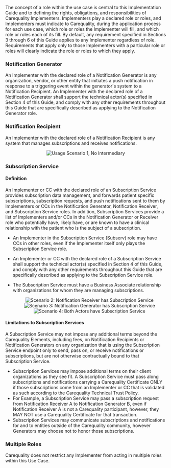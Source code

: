 The concept of a role within the use case is central to this Implementation Guide and to defining the rights, obligations, and responsibilities of Carequality Implementers. Implementers play a declared role or roles, and Implementers must indicate to Carequality, during the application process for each use case, which role or roles the Implementer will fill, and which role or roles each of its fill. By default, any requirement specified in Sections 3 through 6 of this Guide applies to any Implementer regardless of role. Requirements that apply only to those Implementers with a particular role or roles will clearly indicate the role or roles to which they apply.

### Notification Generator

An Implementer with the declared role of a Notification Generator is any organization, vendor, or other entity that initiates a push notification in response to a triggering event within the generator's system to a Notification Recipient. An Implementer with the declared role of a Notification Generator shall support the technical actor(s) specified in Section 4 of this Guide, and comply with any other requirements throughout this Guide that are specifically described as applying to the Notification Generator role.

### Notification Recipient

An Implementer with the declared role of a Notification Recipient is any system that manages subscriptions and receives notifications.

<span style="display:block;text-align:center">
  <img src="Scenario1.png" alt="Usage Scenario 1, No Intermediary" title="Scenario 1, No Intermediary">
</span>

### Subscription Service

#### Definition

An Implementer or CC with the declared role of an Subscription Service provides subscription data management, and forwards patient specific subscriptions, subscription requests, and push notifications sent to them by Implementers or CCs in the Notification Generator, Notification Receiver, and Subscription Service roles. In addition, Subscription Services provide a list of Implementers and/or CCs in the Notification Generator or Receiver role who potentially have, likely have, or are known to have a clinical relationship with the patient who is the subject of a subscription.

- An Implementer in the Subscription Service (Subserv) role may have CCs in other roles, even if the Implementer itself only plays the Subscription Service role.
- An Implementer or CC with the declared role of a Subscription Service shall support the technical actor(s) specified in Section 4 of this Guide, and comply with any other requirements throughout this Guide that are specifically described as applying to the Subscription Service role.
- The Subscription Service must have a Business Associate relationship with organizations for whom they are managing subscriptions.

  <span style="display:block;text-align:center">
    <img src="Scenario2.png" alt="Scenario 2: Notification Receiver has Subscription Service" title="Scenario 2: Notification Receiver has Subscription Service">
  </span>

  <span style="display:block;text-align:center">
    <img src="Scenario3.png" alt="Scenario 3: Notification Generator has Subscription Service" title="Scenario 3: Notification Generator has Subscription Service">
  </span>

  <span style="display:block;text-align:center">
    <img src="Scenario4.png" alt="Scenario 4: Both Actors have Subscription Service" title="Scenario 4: Both Actors have Subscription Service">
  </span>

#### Limitations to Subscription Services

A Subscription Service may not impose any additional terms beyond the Carequality Elements, including fees, on Notification Recipients or Notification Generators on any organization that is using the Subscription Service endpoint only to send, pass on, or receive notifications or subscriptions, but are not otherwise contractually bound to that Subscription Service.

- Subscription Services may impose additional terms on their client organizations as they see fit. A Subscription Service must pass along subscriptions and notifications carrying a Carequality Certificate ONLY if those subscriptions come from an Implementer or CC that is validated as such according to the Carequality Technical Trust Policy.
- For Example, a Subscription Service may pass a subscription request from Notification Receiver A to Notification Generator B, even if Notification Receiver A is not a Carequality participant, however, they MAY NOT use a Carequality Certificate for that transaction.
- Subscription Services may communicate subscriptions and notifications for and to entities outside of the Carequality community, however Generators may choose not to honor those subscriptions.

### Multiple Roles

Carequality does not restrict any Implementer from acting in multiple roles within this Use Case.
